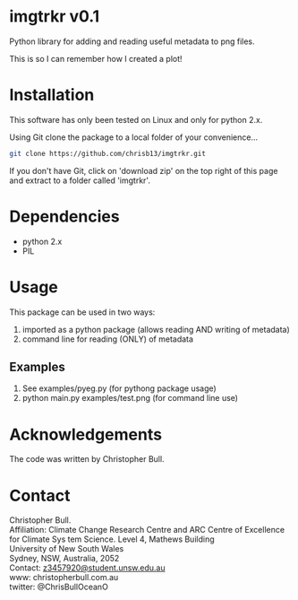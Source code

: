 # imgtrkr v0.1
Python library for adding and reading useful metadata to png files. 

This is so I can remember how I created a plot!

Installation
============
This software has only been tested on Linux and only for python 2.x.

Using Git clone the package to a local folder of your convenience...
```bash
git clone https://github.com/chrisb13/imgtrkr.git
```
If you don't have Git, click on 'download zip' on the top right of this page and extract to a folder called 'imgtrkr'.

Dependencies
============                                                                                                                         
* python 2.x              
* PIL

Usage
============
This package can be used in two ways:

1. imported as a python package (allows reading AND writing of metadata)
1. command line for reading (ONLY) of metadata

## Examples
1. See examples/pyeg.py (for pythong package usage)
1. python main.py examples/test.png (for command line use)

Acknowledgements
================

The code was written by Christopher Bull.

Contact
=======

Christopher Bull.                                                               
Affiliation: Climate Change Research Centre and ARC Centre of Excellence for Climate Sys    tem Science.
     Level 4, Mathews Building                                        
     University of New South Wales                                    
     Sydney, NSW, Australia, 2052                                     
Contact: z3457920@student.unsw.edu.au                                         
www:     christopherbull.com.au                                               
twitter: @ChrisBullOceanO                

